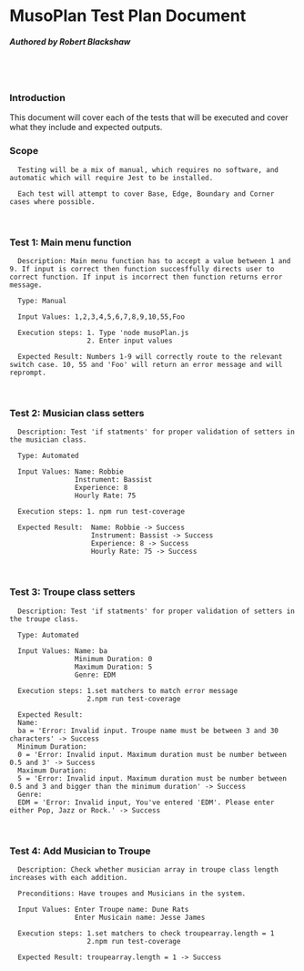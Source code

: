 # MusoPlan Test Plan Document
##### Authored by Robert Blackshaw
<br /><br />

### Introduction


   This document will cover each of the tests that will be executed and cover what they include and expected outputs.
<br />

### Scope

      Testing will be a mix of manual, which requires no software, and automatic which will require Jest to be installed.

      Each test will attempt to cover Base, Edge, Boundary and Corner cases where possible.
<br />

### Test 1: Main menu function
      Description: Main menu function has to accept a value between 1 and 9. If input is correct then function succesffully directs user to correct function. If input is incorrect then function returns error message.

      Type: Manual

      Input Values: 1,2,3,4,5,6,7,8,9,10,55,Foo

      Execution steps: 1. Type 'node musoPlan.js
                       2. Enter input values

      Expected Result: Numbers 1-9 will correctly route to the relevant switch case. 10, 55 and 'Foo' will return an error message and will reprompt.


<br />

### Test 2: Musician class setters
      Description: Test 'if statments' for proper validation of setters in the musician class.

      Type: Automated

      Input Values: Name: Robbie
                    Instrument: Bassist
                    Experience: 8
                    Hourly Rate: 75

      Execution steps: 1. npm run test-coverage

      Expected Result:  Name: Robbie -> Success
                        Instrument: Bassist -> Success
                        Experience: 8 -> Success
                        Hourly Rate: 75 -> Success
      
<br />

### Test 3: Troupe class setters
      Description: Test 'if statments' for proper validation of setters in the troupe class.

      Type: Automated

      Input Values: Name: ba
                    Minimum Duration: 0
                    Maximum Duration: 5
                    Genre: EDM

      Execution steps: 1.set matchers to match error message
                       2.npm run test-coverage

      Expected Result:
      Name: 
      ba = 'Error: Invalid input. Troupe name must be between 3 and 30 characters' -> Success
      Minimum Duration:
      0 = 'Error: Invalid input. Maximum duration must be number between 0.5 and 3' -> Success
      Maximum Duration:
      5 = 'Error: Invalid input. Maximum duration must be number between 0.5 and 3 and bigger than the minimum duration' -> Success
      Genre:
      EDM = 'Error: Invalid input, You've entered 'EDM'. Please enter either Pop, Jazz or Rock.' -> Success
      
<br />

### Test 4: Add Musician to Troupe
      Description: Check whether musician array in troupe class length increases with each addition.

      Preconditions: Have troupes and Musicians in the system.

      Input Values: Enter Troupe name: Dune Rats
                    Enter Musicain name: Jesse James

      Execution steps: 1.set matchers to check troupearray.length = 1
                       2.npm run test-coverage

      Expected Result: troupearray.length = 1 -> Success